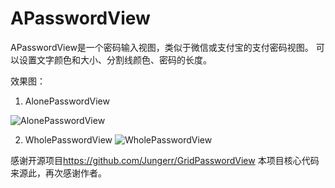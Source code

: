 # APasswordView
APasswordView是一个密码输入视图，类似于微信或支付宝的支付密码视图。
可以设置文字颜色和大小、分割线颜色、密码的长度。

效果图：
1. AlonePasswordView

![AlonePasswordView](http://ovsv7o62g.bkt.clouddn.com/098CEA0770BA23322CE7E64455B60177.png)

2. WholePasswordView
![WholePasswordView](http://ovsv7o62g.bkt.clouddn.com/4FEADB1D76A9D18ADB27E44CB23F7E92.png)


感谢开源项目<https://github.com/Jungerr/GridPasswordView> 本项目核心代码来源此，再次感谢作者。
